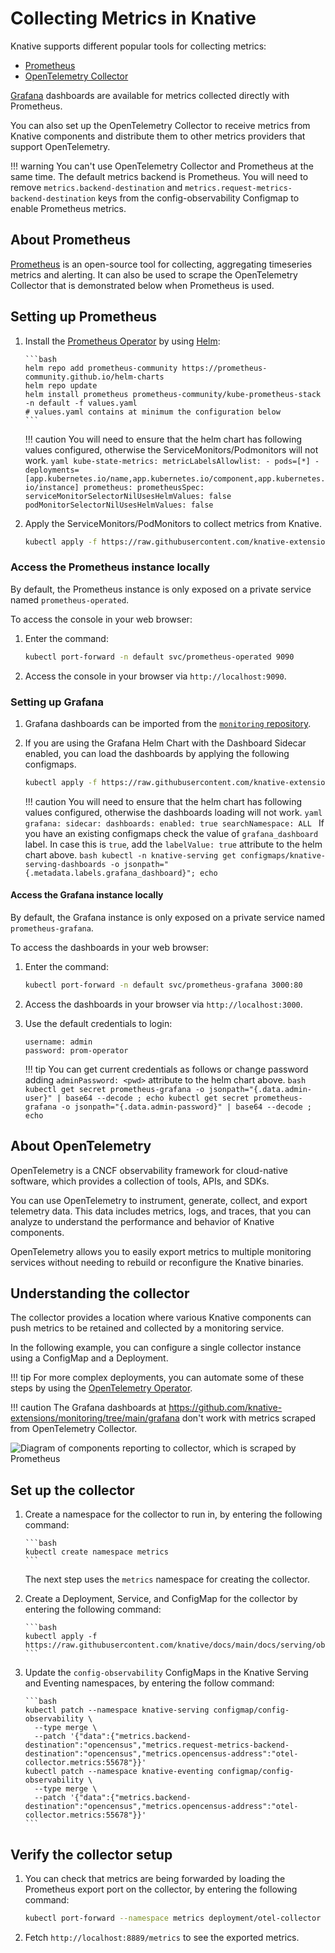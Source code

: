 # Collecting Metrics in Knative

Knative supports different popular tools for collecting metrics:

- [Prometheus](https://prometheus.io/)
- [OpenTelemetry Collector](https://opentelemetry.io/docs/collector/)

[Grafana](https://grafana.com/oss/) dashboards are available for metrics collected directly with Prometheus.

You can also set up the OpenTelemetry Collector to receive metrics from Knative components and distribute them to other metrics providers that support OpenTelemetry.

!!! warning
    You can't use OpenTelemetry Collector and Prometheus at the same time. The default metrics backend is Prometheus. You will need to remove `metrics.backend-destination` and `metrics.request-metrics-backend-destination` keys from the config-observability Configmap to enable Prometheus metrics.

## About Prometheus

[Prometheus](https://prometheus.io/) is an open-source tool for collecting,
aggregating timeseries metrics and alerting. It can also be used to scrape the OpenTelemetry Collector that is demonstrated below when Prometheus is used.

## Setting up Prometheus

1. Install the [Prometheus Operator](https://github.com/prometheus-community/helm-charts/tree/main/charts/kube-prometheus-stack) by using [Helm](https://helm.sh/docs/intro/using_helm/):

       ```bash
       helm repo add prometheus-community https://prometheus-community.github.io/helm-charts
       helm repo update
       helm install prometheus prometheus-community/kube-prometheus-stack -n default -f values.yaml
       # values.yaml contains at minimum the configuration below
       ```

    !!! caution
        You will need to ensure that the helm chart has following values configured, otherwise the ServiceMonitors/Podmonitors will not work.
        ```yaml
        kube-state-metrics:
          metricLabelsAllowlist:
            - pods=[*]
            - deployments=[app.kubernetes.io/name,app.kubernetes.io/component,app.kubernetes.io/instance]
        prometheus:
          prometheusSpec:
            serviceMonitorSelectorNilUsesHelmValues: false
            podMonitorSelectorNilUsesHelmValues: false
        ```

1. Apply the ServiceMonitors/PodMonitors to collect metrics from Knative.

    ```bash
    kubectl apply -f https://raw.githubusercontent.com/knative-extensions/monitoring/main/servicemonitor.yaml
    ```

### Access the Prometheus instance locally

By default, the Prometheus instance is only exposed on a private service named `prometheus-operated`.

To access the console in your web browser:

1. Enter the command:

    ```bash
    kubectl port-forward -n default svc/prometheus-operated 9090
    ```

1. Access the console in your browser via `http://localhost:9090`.

### Setting up Grafana

1. Grafana dashboards can be imported from the [`monitoring` repository](https://github.com/knative-extensions/monitoring/tree/main/grafana).

1. If you are using the Grafana Helm Chart with the Dashboard Sidecar enabled, you can load the dashboards by applying the following configmaps.

    ```bash
    kubectl apply -f https://raw.githubusercontent.com/knative-extensions/monitoring/main/grafana/dashboards.yaml
    ```

    !!! caution
        You will need to ensure that the helm chart has following values configured, otherwise the dashboards loading will not work.
        ```yaml
        grafana:
          sidecar:
            dashboards:
              enabled: true
              searchNamespace: ALL
        ```
        If you have an existing configmaps check the value of `grafana_dashboard` label. In case this is `true`, add the `labelValue: true` attribute to the helm chart above.
        ```bash
        kubectl -n knative-serving get configmaps/knative-serving-dashboards -o jsonpath="{.metadata.labels.grafana_dashboard}"; echo
        ```

#### Access the Grafana instance locally

By default, the Grafana instance is only exposed on a private service named `prometheus-grafana`.

To access the dashboards in your web browser:

1. Enter the command:

    ```bash
    kubectl port-forward -n default svc/prometheus-grafana 3000:80
    ```

1. Access the dashboards in your browser via `http://localhost:3000`.

1. Use the default credentials to login:
   
    ```text
    username: admin
    password: prom-operator
    ```

    !!! tip
        You can get current credentials as follows or change password adding `adminPassword: <pwd>` attribute to the helm chart above.
        ```bash
        kubectl get secret prometheus-grafana -o jsonpath="{.data.admin-user}" | base64 --decode ; echo
        kubectl get secret prometheus-grafana -o jsonpath="{.data.admin-password}" | base64 --decode ; echo
        ```

## About OpenTelemetry

OpenTelemetry is a CNCF observability framework for cloud-native software, which provides a collection of tools, APIs, and SDKs.

You can use OpenTelemetry to instrument, generate, collect, and export telemetry data. This data includes metrics, logs, and traces, that you can analyze to understand the performance and behavior of Knative components.

OpenTelemetry allows you to easily export metrics to multiple monitoring services without needing to rebuild or reconfigure the Knative binaries.

## Understanding the collector

The collector provides a location where various Knative components can push metrics to be retained and collected by a monitoring service.

In the following example, you can configure a single collector instance using a ConfigMap and a Deployment.

!!! tip
    For more complex deployments, you can automate some of these steps by using the [OpenTelemetry Operator](https://github.com/open-telemetry/opentelemetry-operator).

!!! caution
    The Grafana dashboards at https://github.com/knative-extensions/monitoring/tree/main/grafana don't work with metrics scraped from OpenTelemetry Collector.

![Diagram of components reporting to collector, which is scraped by Prometheus](system-diagram.svg)

<!-- yuml.me UML rendering of:
[queue-proxy1]->[Collector]
[queue-proxy2]->[Collector]
[autoscaler]->[Collector]
[controller]->[Collector]
[Collector]<-scrape[Prometheus]
-->

## Set up the collector

1. Create a namespace for the collector to run in, by entering the following command:

       ```bash
       kubectl create namespace metrics
       ```
    The next step uses the `metrics` namespace for creating the collector.

1. Create a Deployment, Service, and ConfigMap for the collector by entering the following command:

       ```bash
       kubectl apply -f https://raw.githubusercontent.com/knative/docs/main/docs/serving/observability/metrics/collector.yaml
       ```

1. Update the `config-observability` ConfigMaps in the Knative Serving and
   Eventing namespaces, by entering the follow command:

       ```bash
       kubectl patch --namespace knative-serving configmap/config-observability \
         --type merge \
         --patch '{"data":{"metrics.backend-destination":"opencensus","metrics.request-metrics-backend-destination":"opencensus","metrics.opencensus-address":"otel-collector.metrics:55678"}}'
       kubectl patch --namespace knative-eventing configmap/config-observability \
         --type merge \
         --patch '{"data":{"metrics.backend-destination":"opencensus","metrics.opencensus-address":"otel-collector.metrics:55678"}}'
       ```

## Verify the collector setup

1. You can check that metrics are being forwarded by loading the Prometheus export port on the collector, by entering the following command:

    ```bash
    kubectl port-forward --namespace metrics deployment/otel-collector 8889
    ```

1. Fetch `http://localhost:8889/metrics` to see the exported metrics.

